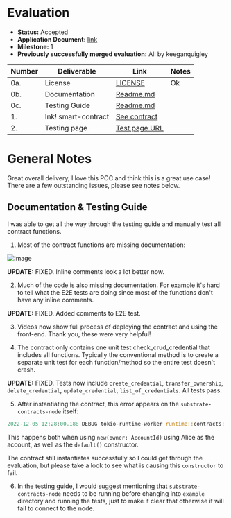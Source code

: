 # Evaluation

- **Status:** Accepted
- **Application Document:** [link](https://github.com/w3f/Grants-Program/blob/master/applications/RubeusKeeper.md)
- **Milestone:** 1
- **Previously successfully merged evaluation:** All by keeganquigley

| Number | Deliverable | Link | Notes |
| ------------- | ------------- | ------------- |------------- |
| 0a. | License | [LICENSE](https://github.com/bsn-si/rubeus-smartcontract/blob/main/LICENSE) | Ok |
| 0b. | Documentation | [Readme.md](https://github.com/bsn-si/rubeus-smartcontract/blob/main/README.md) |  |
| 0c. | Testing Guide | [Readme.md](https://github.com/bsn-si/rubeus-smartcontract/blob/main/README.md#how-to) |  |
| 1.  | Ink! smart-contract | [See contract](https://github.com/bsn-si/rubeus-smartcontract/blob/main/lib.rs) |  | 
| 2.  | Testing page | [Test page URL](https://bsn-si.github.io/rubeus/) |  |

# General Notes

Great overall delivery, I love this POC and think this is a great use case! There are a few outstanding issues, please see notes below.

## Documentation & Testing Guide

I was able to get all the way through the testing guide and manually test all contract functions.

1. Most of the contract functions are missing documentation:

![image](https://user-images.githubusercontent.com/35080151/205650614-f557c647-bc95-4cc1-9704-19f6c5023df5.png)

**UPDATE:** FIXED. Inline comments look a lot better now.

2. Much of the code is also missing documentation. For example it's hard to tell what the E2E tests are doing since most of the functions don't have any inline comments.

**UPDATE:** FIXED. Added comments to E2E test.

3. Videos now show full process of deploying the contract and using the front-end. Thank you, these were very helpful!

4. The contract only contains one unit test check_crud_credential that includes all functions. Typically the conventional method is to create a separate unit test for each function/method so the entire test doesn't crash.

**UPDATE:** FIXED. Tests now include `create_credential`, `transfer_ownership`, `delete_credential`, `update_credential`, `list_of_credentials`. All tests pass.

5. After instantiating the contract, this error appears on the `substrate-contracts-node` itself:

```rust
2022-12-05 12:28:00.188 DEBUG tokio-runtime-worker runtime::contracts: Execution finished with debug buffer: panicked at 'dispatching ink! constructor failed: could not read input', /Users/keeganquigley/rubeus-smartcontract/lib.rs:11:5
```
This happens both when using `new(owner: AccountId)` using Alice as the account, as well as the `default()` constructor.

The contract still instantiates successfully so I could get through the evaluation, but please take a look to see what is causing this `constructor` to fail.

6. In the testing guide, I would suggest mentioning that `substrate-contracts-node` needs to be running before changing into `example` directory and running the tests, just to make it clear that otherwise it will fail to connect to the node.
